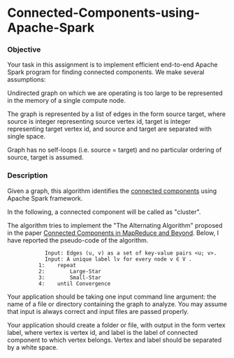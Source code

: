 # Connected-Components-using-Apache-Spark

### Objective
                                                
Your task in this assignment is to implement efficient end-to-end Apache Spark program for finding connected components. We make several assumptions:

Undirected graph on which we are operating is too large to be represented in the memory of a single compute node.

The graph is represented by a list of edges in the form source target, where source is integer representing source vertex id, target is integer representing target vertex id, and source and target are separated with single space.

Graph has no self-loops (i.e. source = target) and no particular ordering of source, target is assumed.

### Description

Given a graph, this algorithm identifies the [connected components](https://en.wikipedia.org/wiki/Connected_component_(graph_theory)) using Apache Spark framework.

In the following, a connected component will be called as "cluster".

The algorithm tries to implement the "The Alternating Algorithm" proposed in the paper [Connected Components in MapReduce and Beyond](http://dl.acm.org/citation.cfm?id=2670997). Below, I have reported the pseudo-code of the algorithm.

                Input: Edges (u, v) as a set of key-value pairs <u; v>.
                Input: A unique label lv for every node v ∈ V .
              1:	repeat
              2:		Large-Star
              3:		Small-Star
              4:	until Convergence


Your application should be taking one input command line argument: the name of a file or directory containing the graph to analyze. You may assume that input is always correct and input files are passed properly.

Your application should create a folder or file, with output in the form vertex label, where vertex is vertex id, and label is the label of connected component to which vertex belongs. Vertex and label should be separated by a white space.
